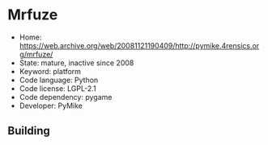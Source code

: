# Mrfuze

- Home: https://web.archive.org/web/20081121190409/http://pymike.4rensics.org/mrfuze/
- State: mature, inactive since 2008
- Keyword: platform
- Code language: Python
- Code license: LGPL-2.1
- Code dependency: pygame
- Developer: PyMike

## Building
